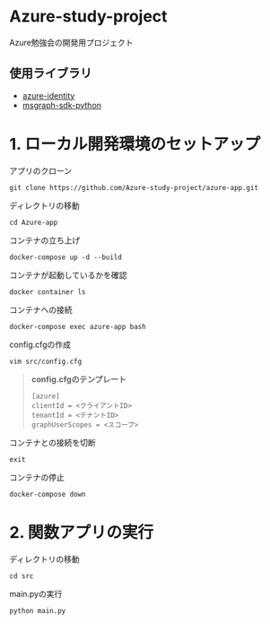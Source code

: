 # Azure-study-project

Azure勉強会の開発用プロジェクト

## 使用ライブラリ
- [azure-identity](https://github.com/Azure/azure-sdk-for-python/tree/main/sdk/identity/azure-identity)
- [msgraph-sdk-python](https://github.com/microsoftgraph/msgraph-sdk-python)

# 1. ローカル開発環境のセットアップ

アプリのクローン
```
git clone https://github.com/Azure-study-project/azure-app.git
```

ディレクトリの移動
```
cd Azure-app
```

コンテナの立ち上げ
```
docker-compose up -d --build
```

コンテナが起動しているかを確認
```
docker container ls
```

コンテナへの接続
```
docker-compose exec azure-app bash 
```

config.cfgの作成
```
vim src/config.cfg
```

> **config.cfgのテンプレート**
>```
>[azure]
>clientId = <クライアントID>
>tenantId = <テナントID>
>graphUserScopes = <スコープ>
>```

コンテナとの接続を切断
```
exit
```

コンテナの停止
```
docker-compose down
```

# 2. 関数アプリの実行

ディレクトリの移動
```
cd src
```

main.pyの実行
```
python main.py
```